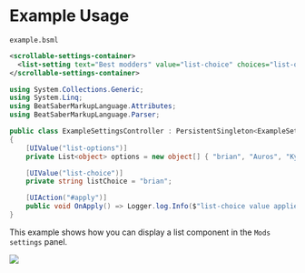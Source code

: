 # Example Usage
`example.bsml`
```xml
<scrollable-settings-container>
  <list-setting text="Best modders" value="list-choice" choices="list-options" />
</scrollable-settings-container>
```
```csharp
using System.Collections.Generic;
using System.Linq;
using BeatSaberMarkupLanguage.Attributes;
using BeatSaberMarkupLanguage.Parser;

public class ExampleSettingsController : PersistentSingleton<ExampleSettingsController>
{
    [UIValue("list-options")]
    private List<object> options = new object[] { "brian", "Auros", "Kyle", "loliPantsu" }.ToList();

    [UIValue("list-choice")]
    private string listChoice = "brian";

    [UIAction("#apply")]
    public void OnApply() => Logger.log.Info($"list-choice value applied, now: {listChoice}");
}
```
This example shows how you can display a list component in the `Mods settings` panel.

![](https://i.imgur.com/Er21tOD.png)